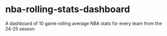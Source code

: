 # nba-rolling-stats-dashboard
A dashboard of 10 game rolling average NBA stats for every team from the 24-25 season
